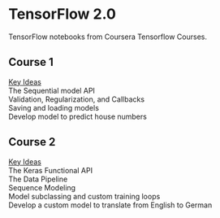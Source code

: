 # TensorFlow 2.0
 TensorFlow notebooks from Coursera Tensorflow Courses.

## Course 1  
 <ins>Key Ideas</ins>  
 The Sequential model API  
 Validation, Regularization, and Callbacks  
 Saving and loading models  
 Develop model to predict house numbers

## Course 2  
<ins>Key Ideas</ins>    
The Keras Functional API  
The Data Pipeline  
Sequence Modeling  
Model subclassing and custom training loops  
Develop a custom model to translate from English to German


 
